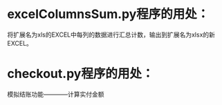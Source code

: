 # excelColumnsSum.py程序的用处：
将扩展名为xls的EXCEL中每列的数据进行汇总计数，输出到扩展名为xlsx的新EXCEL。

# checkout.py程序的用处：
模拟结账功能————计算实付金额
